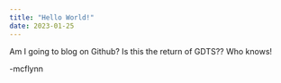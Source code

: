 ```yaml
---
title: "Hello World!"
date: 2023-01-25
---
```

Am I going to blog on Github? Is this the return of GDTS?? Who knows!

-mcflynn
